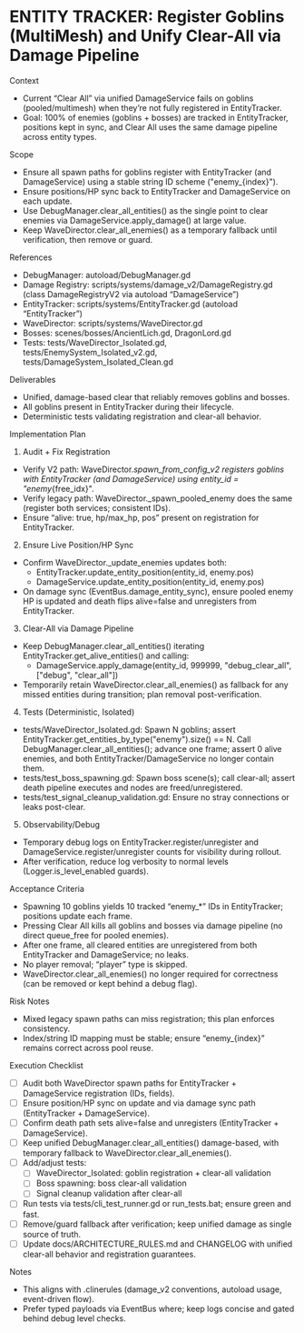 # ENTITY TRACKER: Register Goblins (MultiMesh) and Unify Clear-All via Damage Pipeline

Context
- Current “Clear All” via unified DamageService fails on goblins (pooled/multimesh) when they’re not fully registered in EntityTracker.
- Goal: 100% of enemies (goblins + bosses) are tracked in EntityTracker, positions kept in sync, and Clear All uses the same damage pipeline across entity types.

Scope
- Ensure all spawn paths for goblins register with EntityTracker (and DamageService) using a stable string ID scheme ("enemy_{index}").
- Ensure positions/HP sync back to EntityTracker and DamageService on each update.
- Use DebugManager.clear_all_entities() as the single point to clear enemies via DamageService.apply_damage() at large value.
- Keep WaveDirector.clear_all_enemies() as a temporary fallback until verification, then remove or guard.

References
- DebugManager: autoload/DebugManager.gd
- Damage Registry: scripts/systems/damage_v2/DamageRegistry.gd (class DamageRegistryV2 via autoload “DamageService”)
- EntityTracker: scripts/systems/EntityTracker.gd (autoload “EntityTracker”)
- WaveDirector: scripts/systems/WaveDirector.gd
- Bosses: scenes/bosses/AncientLich.gd, DragonLord.gd
- Tests: tests/WaveDirector_Isolated.gd, tests/EnemySystem_Isolated_v2.gd, tests/DamageSystem_Isolated_Clean.gd

Deliverables
- Unified, damage-based clear that reliably removes goblins and bosses.
- All goblins present in EntityTracker during their lifecycle.
- Deterministic tests validating registration and clear-all behavior.

Implementation Plan
1) Audit + Fix Registration
- Verify V2 path: WaveDirector._spawn_from_config_v2 registers goblins with EntityTracker (and DamageService) using entity_id = "enemy_{free_idx}".
- Verify legacy path: WaveDirector._spawn_pooled_enemy does the same (register both services; consistent IDs).
- Ensure “alive: true, hp/max_hp, pos” present on registration for EntityTracker.

2) Ensure Live Position/HP Sync
- Confirm WaveDirector._update_enemies updates both:
  - EntityTracker.update_entity_position(entity_id, enemy.pos)
  - DamageService.update_entity_position(entity_id, enemy.pos)
- On damage sync (EventBus.damage_entity_sync), ensure pooled enemy HP is updated and death flips alive=false and unregisters from EntityTracker.

3) Clear-All via Damage Pipeline
- Keep DebugManager.clear_all_entities() iterating EntityTracker.get_alive_entities() and calling:
  - DamageService.apply_damage(entity_id, 999999, "debug_clear_all", ["debug", "clear_all"])
- Temporarily retain WaveDirector.clear_all_enemies() as fallback for any missed entities during transition; plan removal post-verification.

4) Tests (Deterministic, Isolated)
- tests/WaveDirector_Isolated.gd: Spawn N goblins; assert EntityTracker.get_entities_by_type("enemy").size() == N. Call DebugManager.clear_all_entities(); advance one frame; assert 0 alive enemies, and both EntityTracker/DamageService no longer contain them.
- tests/test_boss_spawning.gd: Spawn boss scene(s); call clear-all; assert death pipeline executes and nodes are freed/unregistered.
- tests/test_signal_cleanup_validation.gd: Ensure no stray connections or leaks post-clear.

5) Observability/Debug
- Temporary debug logs on EntityTracker.register/unregister and DamageService.register/unregister counts for visibility during rollout.
- After verification, reduce log verbosity to normal levels (Logger.is_level_enabled guards).

Acceptance Criteria
- Spawning 10 goblins yields 10 tracked “enemy_*” IDs in EntityTracker; positions update each frame.
- Pressing Clear All kills all goblins and bosses via damage pipeline (no direct queue_free for pooled enemies).
- After one frame, all cleared entities are unregistered from both EntityTracker and DamageService; no leaks.
- No player removal; “player” type is skipped.
- WaveDirector.clear_all_enemies() no longer required for correctness (can be removed or kept behind a debug flag).

Risk Notes
- Mixed legacy spawn paths can miss registration; this plan enforces consistency.
- Index/string ID mapping must be stable; ensure “enemy_{index}” remains correct across pool reuse.

Execution Checklist
- [ ] Audit both WaveDirector spawn paths for EntityTracker + DamageService registration (IDs, fields).
- [ ] Ensure position/HP sync on update and via damage sync path (EntityTracker + DamageService).
- [ ] Confirm death path sets alive=false and unregisters (EntityTracker + DamageService).
- [ ] Keep unified DebugManager.clear_all_entities() damage-based, with temporary fallback to WaveDirector.clear_all_enemies().
- [ ] Add/adjust tests:
  - [ ] WaveDirector_Isolated: goblin registration + clear-all validation
  - [ ] Boss spawning: boss clear-all validation
  - [ ] Signal cleanup validation after clear-all
- [ ] Run tests via tests/cli_test_runner.gd or run_tests.bat; ensure green and fast.
- [ ] Remove/guard fallback after verification; keep unified damage as single source of truth.
- [ ] Update docs/ARCHITECTURE_RULES.md and CHANGELOG with unified clear-all behavior and registration guarantees.

Notes
- This aligns with .clinerules (damage_v2 conventions, autoload usage, event-driven flow).
- Prefer typed payloads via EventBus where; keep logs concise and gated behind debug level checks.

